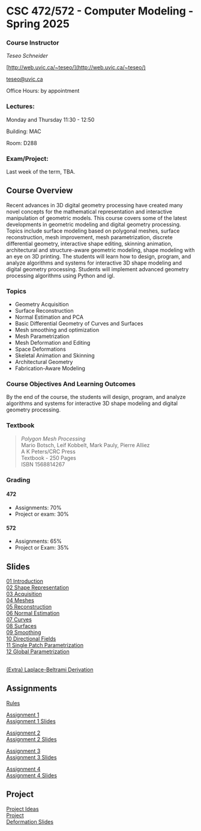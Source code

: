 # CSC 472/572 - Computer Modeling - Spring 2025

### Course Instructor

*Teseo Schneider*

[http://web.uvic.ca/~teseo/](http://web.uvic.ca/~teseo/)

[teseo@uvic.ca](mailto:teseo@uvic.ca)

Office Hours: by appointment

### Lectures:
Monday and Thursday 11:30 - 12:50

Building: MAC

Room: D288

### Exam/Project:

Last week of the term, TBA.

## Course Overview

Recent advances in 3D digital geometry processing have created many novel concepts for the mathematical representation and interactive manipulation of geometric models. This course covers some of the latest developments in geometric modeling and digital geometry processing. Topics include surface modeling based on polygonal meshes, surface reconstruction, mesh improvement, mesh parametrization, discrete differential geometry, interactive shape editing, skinning animation, architectural and structure-aware geometric modeling, shape modeling with an eye on 3D printing. The students will learn how to design, program, and analyze algorithms and systems for interactive 3D shape modeling and digital geometry processing.
Students will implement advanced geometry processing algorithms using Python and igl.

### Topics

* Geometry Acquisition
* Surface Reconstruction
* Normal Estimation and PCA
* Basic Differential Geometry of Curves and Surfaces
* Mesh smoothing and optimization
* Mesh Parametrization
* Mesh Deformation and Editing
* Space Deformations
* Skeletal Animation and Skinning
* Architectural Geometry
* Fabrication-Aware Modeling

### Course Objectives And Learning Outcomes

By the end of the course, the students will design, program, and analyze algorithms and systems for interactive 3D shape modeling and digital geometry processing.


### Textbook

> *Polygon Mesh Processing*<br>
>Mario Botsch, Leif Kobbelt, Mark Pauly, Pierre Alliez<br>
>A K Peters/CRC Press<br>
>Textbook - 250 Pages<br>
>ISBN 1568814267<br>

### Grading

#### 472

- Assignments: 70%
- Project or exam: 30%

#### 572
- Assignments: 65%
- Project or Exam: 35%


## Slides

[01 Introduction](slides/01%20-%20Introduction.pdf)</br>
[02 Shape Representation](slides/02%20-%20Shape%20Representation.pdf)</br>
[03 Acquisition](slides/03%20-%20Acquisition.pdf)</br>
[04 Meshes](slides/04%20-%20Meshes.pdf)</br>
[05 Reconstruction](slides/05%20-%20Reconstruction.pdf)</br>
[06 Normal Estimation](slides/06%20-%20Normal%20Estimation.pdf)</br>
[07 Curves](slides/07%20-%20Curves.pdf)</br>
[08 Surfaces](slides/08%20-%20Surfaces.pdf)</br>
[09 Smoothing](slides/09%20-%20Smoothing.pdf)</br>
[10 Directional Fields](slides/10%20-%20Directional%20Fields.pdf)</br>
[11 Single Patch Parametrization](slides/11%20-%20Single%20Patch%20Parametrization.pdf)</br>
[12 Global Parametrization](slides/12%20-%20Global%20Parametrization.pdf)</br>
<!--[13 Shape Deformation](slides/13%20-%20Shape%20Deformation.pdf)</br> -->
</br>[(Extra) Laplace-Beltrami Derivation](slides/55%20-%20Cotangent%20Laplacian.pdf)

## Assignments

[Rules](RULES.md)

[Assignment 1](Assignment1/README.md)</br>
[Assignment 1 Slides](slides/51%20-%20Assignment%201.pdf)

[Assignment 2](Assignment2/README.md)</br>
[Assignment 2 Slides](slides/52%20-%20Assignment%202.pdf)

[Assignment 3](Assignment3/README.md)</br>
[Assignment 3 Slides](slides/53%20-%20Assignment%203.pdf)

[Assignment 4](Assignment4/README.md)</br>
[Assignment 4 Slides](slides/54%20-%20Assignment%204.pdf)

## Project

[Project Ideas](slides/56%20-%20Project%20Ideas.pdf)</br>
[Project](Project/README.md)</br>
[Deformation Slides](slides/55%20-%20Assignment%205.pdf)